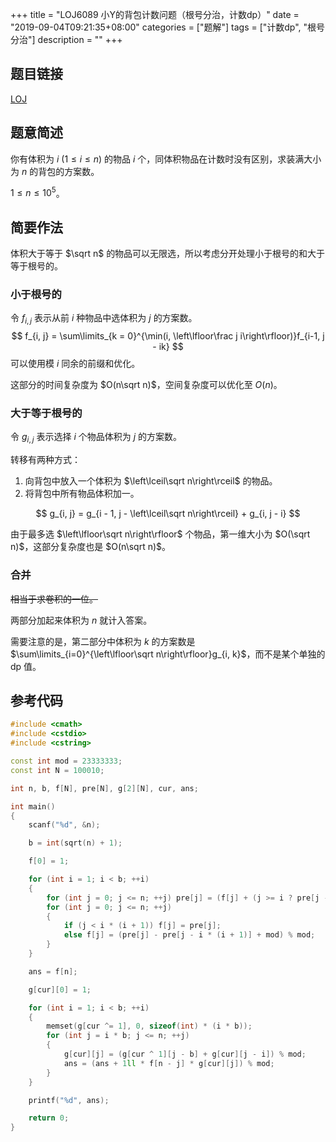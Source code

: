 +++
title = "LOJ6089 小Y的背包计数问题（根号分治，计数dp）"
date = "2019-09-04T09:21:35+08:00"
categories = ["题解"]
tags = ["计数dp", "根号分治"]
description = ""
+++


## 题目链接

[LOJ](https://loj.ac/problem/6089)

## 题意简述

你有体积为 $i$ ($1\le i\le n$) 的物品 $i$ 个，同体积物品在计数时没有区别，求装满大小为 $n$ 的背包的方案数。

$1\le n\le 10^5$。

<!--more-->

## 简要作法

体积大于等于 $\sqrt n$ 的物品可以无限选，所以考虑分开处理小于根号的和大于等于根号的。

### 小于根号的

令  $f_{i, j}$ 表示从前 $i$ 种物品中选体积为 $j$ 的方案数。
$$
f_{i, j} = \sum\limits_{k = 0}^{\min(i, \left\lfloor\frac j i\right\rfloor)}f_{i-1, j - ik}
$$
可以使用模 $i$ 同余的前缀和优化。

这部分的时间复杂度为 $O(n\sqrt n)$，空间复杂度可以优化至 $O(n)$。

### 大于等于根号的

令 $g_{i, j}$ 表示选择 $i$ 个物品体积为 $j$ 的方案数。

转移有两种方式：

1. 向背包中放入一个体积为 $\left\lceil\sqrt n\right\rceil$ 的物品。
2. 将背包中所有物品体积加一。

$$
g_{i, j} = g_{i - 1, j - \left\lceil\sqrt n\right\rceil} + g_{i, j - i}
$$

由于最多选 $\left\lfloor\sqrt n\right\rfloor$ 个物品，第一维大小为 $O(\sqrt n)$，这部分复杂度也是 $O(n\sqrt n)$。

### 合并

~~相当于求卷积的一位。~~

两部分加起来体积为 $n$ 就计入答案。

需要注意的是，第二部分中体积为 $k$ 的方案数是 $\sum\limits_{i=0}^{\left\lfloor\sqrt n\right\rfloor}g_{i, k}$，而不是某个单独的 dp 值。

## 参考代码

```cpp
#include <cmath>
#include <cstdio>
#include <cstring>

const int mod = 23333333;
const int N = 100010;

int n, b, f[N], pre[N], g[2][N], cur, ans;

int main()
{
    scanf("%d", &n);

    b = int(sqrt(n) + 1);

    f[0] = 1;

    for (int i = 1; i < b; ++i)
    {
        for (int j = 0; j <= n; ++j) pre[j] = (f[j] + (j >= i ? pre[j - i] : 0)) % mod;
        for (int j = 0; j <= n; ++j)
        {
            if (j < i * (i + 1)) f[j] = pre[j];
            else f[j] = (pre[j] - pre[j - i * (i + 1)] + mod) % mod;
        }
    }

    ans = f[n];

    g[cur][0] = 1;

    for (int i = 1; i < b; ++i)
    {
        memset(g[cur ^= 1], 0, sizeof(int) * (i * b));
        for (int j = i * b; j <= n; ++j)
        {
            g[cur][j] = (g[cur ^ 1][j - b] + g[cur][j - i]) % mod;
            ans = (ans + 1ll * f[n - j] * g[cur][j]) % mod;
        }
    }

    printf("%d", ans);

    return 0;
}
```